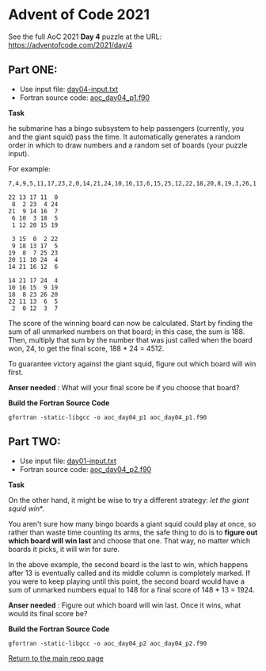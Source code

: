 # Advent of Code 2021

See the full AoC 2021 **Day 4** puzzle at the URL: https://adventofcode.com/2021/day/4

## Part ONE:

- Use input file: [day04-input.txt](./day04-input.txt)
- Fortran source code: [aoc_day04_p1.f90](./aoc_day04_p1.f90)

**Task**

he submarine has a bingo subsystem to help passengers (currently, you and 
the giant squid) pass the time. It automatically generates a random order 
in which to draw numbers and a random set of boards (your puzzle input). 

For example:
```
7,4,9,5,11,17,23,2,0,14,21,24,10,16,13,6,15,25,12,22,18,20,8,19,3,26,1

22 13 17 11  0
 8  2 23  4 24
21  9 14 16  7
 6 10  3 18  5
 1 12 20 15 19

 3 15  0  2 22
 9 18 13 17  5
19  8  7 25 23
20 11 10 24  4
14 21 16 12  6

14 21 17 24  4
10 16 15  9 19
18  8 23 26 20
22 11 13  6  5
 2  0 12  3  7
```

The score of the winning board can now be calculated. Start by finding the sum 
of all unmarked numbers on that board; in this case, the sum is 188. Then, multiply 
that sum by the number that was just called when the board won, 24, to get the 
final score, 188 * 24 = 4512.

To guarantee victory against the giant squid, figure out which board will win first. 

**Anser needed** : What will your final score be if you choose that board?

**Build the Fortran Source Code**
```console
gfortran -static-libgcc -o aoc_day04_p1 aoc_day04_p1.f90
```

## Part TWO:

- Use input file: [day01-input.txt](./day01-input.txt)
- Fortran source code: [aoc_day04_p2.f90](./aoc_day04_p2.f90)

**Task**

On the other hand, it might be wise to try a different strategy: *let the giant squid win**.

You aren't sure how many bingo boards a giant squid could play at once, so rather than waste 
time counting its arms, the safe thing to do is to **figure out which board will win last** and 
choose that one. That way, no matter which boards it picks, it will win for sure.

In the above example, the second board is the last to win, which happens after 13 is 
eventually called and its middle column is completely marked. If you were to 
keep playing until this point, the second board would have a sum of unmarked numbers 
equal to 148 for a final score of 148 * 13 = 1924.

**Anser needed** : Figure out which board will win last. Once it wins, what would its final score be?

**Build the Fortran Source Code**
```console
gfortran -static-libgcc -o aoc_day04_p2 aoc_day04_p2.f90
```

[Return to the main repo page](../README.md)